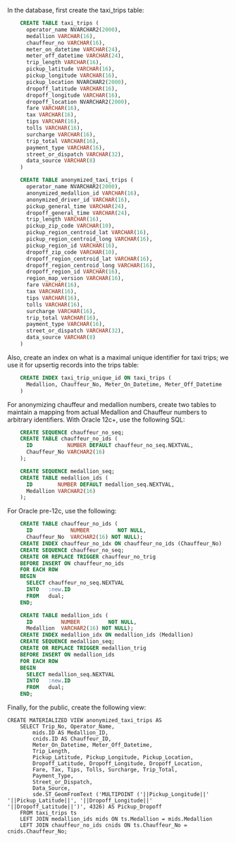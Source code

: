 In the database, first create the taxi_trips table:

```sql
    CREATE TABLE taxi_trips (
      operator_name NVARCHAR2(2000),
      medallion VARCHAR(16),
      chauffeur_no VARCHAR(16),
      meter_on_datetime VARCHAR(24),
      meter_off_datetime VARCHAR(24),
      trip_length VARCHAR(16),
      pickup_latitude VARCHAR(16),
      pickup_longitude VARCHAR(16),
      pickup_location NVARCHAR2(2000),
      dropoff_latitude VARCHAR(16),
      dropoff_longitude VARCHAR(16),
      dropoff_location NVARCHAR2(2000),
      fare VARCHAR(16),
      tax VARCHAR(16),
      tips VARCHAR(16),
      tolls VARCHAR(16),
      surcharge VARCHAR(16),
      trip_total VARCHAR(16),
      payment_type VARCHAR(16),
      street_or_dispatch VARCHAR(32),
      data_source VARCHAR(8)
    )

    CREATE TABLE anonymized_taxi_trips (
      operator_name NVARCHAR2(2000),
      anonymized_medallion_id VARCHAR(16),
      anonymized_driver_id VARCHAR(16),
      pickup_general_time VARCHAR(24),
      dropoff_general_time VARCHAR(24),
      trip_length VARCHAR(16),
      pickup_zip_code VARCHAR(10),
      pickup_region_centroid_lat VARCHAR(16),
      pickup_region_centroid_long VARCHAR(16),
      pickup_region_id VARCHAR(16),
      dropoff_zip_code VARCHAR(10),
      dropoff_region_centroid_lat VARCHAR(16),
      dropoff_region_centroid_long VARCHAR(16),
      dropoff_region_id VARCHAR(16),
      region_map_version VARCHAR(16),
      fare VARCHAR(16),
      tax VARCHAR(16),
      tips VARCHAR(16),
      tolls VARCHAR(16),
      surcharge VARCHAR(16),
      trip_total VARCHAR(16),
      payment_type VARCHAR(16),
      street_or_dispatch VARCHAR(32),
      data_source VARCHAR(8)
    )
```

Also, create an index on what is a maximal unique identifier for taxi trips; we
use it for upsertig records into the trips table:

```sql
    CREATE INDEX taxi_trip_unique_id ON taxi_trips (
      Medallion, Chauffeur_No, Meter_On_Datetime, Meter_Off_Datetime
    )
```

For anonymizing chauffeur and medallion numbers, create two tables to maintain a
mapping from actual Medallion and Chauffeur numbers to arbitrary identifiers.
With Oracle 12c+, use the following SQL:

```sql
    CREATE SEQUENCE chauffeur_no_seq;
    CREATE TABLE chauffeur_no_ids (
      ID           NUMBER DEFAULT chauffeur_no_seq.NEXTVAL,
      Chauffeur_No VARCHAR2(16)
    );

    CREATE SEQUENCE medallion_seq;
    CREATE TABLE medallion_ids (
      ID        NUMBER DEFAULT medallion_seq.NEXTVAL,
      Medallion VARCHAR2(16)
    );
```

For Oracle pre-12c, use the following:

```sql
    CREATE TABLE chauffeur_no_ids (
      ID            NUMBER         NOT NULL,
      Chauffeur_No  VARCHAR2(16) NOT NULL);
    CREATE INDEX chauffeur_no_idx ON chauffeur_no_ids (Chauffeur_No)
    CREATE SEQUENCE chauffeur_no_seq;
    CREATE OR REPLACE TRIGGER chauffeur_no_trig
    BEFORE INSERT ON chauffeur_no_ids
    FOR EACH ROW
    BEGIN
      SELECT chauffeur_no_seq.NEXTVAL
      INTO   :new.ID
      FROM   dual;
    END;

    CREATE TABLE medallion_ids (
      ID         NUMBER         NOT NULL,
      Medallion  VARCHAR2(16) NOT NULL);
    CREATE INDEX medallion_idx ON medallion_ids (Medallion)
    CREATE SEQUENCE medallion_seq;
    CREATE OR REPLACE TRIGGER medallion_trig
    BEFORE INSERT ON medallion_ids
    FOR EACH ROW
    BEGIN
      SELECT medallion_seq.NEXTVAL
      INTO   :new.ID
      FROM   dual;
    END;
```

Finally, for the public, create the following view:

    CREATE MATERIALIZED VIEW anonymized_taxi_trips AS
        SELECT Trip_No, Operator_Name,
            mids.ID AS Medallion_ID,
            cnids.ID AS Chauffeur_ID,
            Meter_On_Datetime, Meter_Off_Datetime,
            Trip_Length,
            Pickup_Latitude, Pickup_Longitude, Pickup_Location,
            Dropoff_Latitude, Dropoff_Longitude, Dropoff_Location,
            Fare, Tax, Tips, Tolls, Surcharge, Trip_Total,
            Payment_Type,
            Street_or_Dispatch,
            Data_Source,
            sde.ST_GeomFromText ('MULTIPOINT ('||Pickup_Longitude||' '||Pickup_Latitude||', '||Dropoff_Longitude||' '||Dropoff_Latitude||')', 4326) AS Pickup_Dropoff
        FROM taxi_trips ts
        LEFT JOIN medallion_ids mids ON ts.Medallion = mids.Medallion
        LEFT JOIN chauffeur_no_ids cnids ON ts.Chauffeur_No = cnids.Chauffeur_No;

